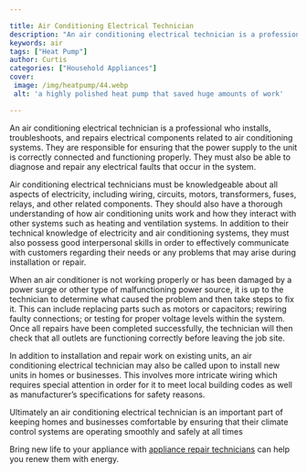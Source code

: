 ```yaml
---

title: Air Conditioning Electrical Technician
description: "An air conditioning electrical technician is a professional who installs, troubleshoots, and repairs electrical components related...read now to learn more"
keywords: air
tags: ["Heat Pump"]
author: Curtis
categories: ["Household Appliances"]
cover: 
 image: /img/heatpump/44.webp
 alt: 'a highly polished heat pump that saved huge amounts of work'

---
```


An air conditioning electrical technician is a professional who installs, troubleshoots, and repairs electrical components related to air conditioning systems. They are responsible for ensuring that the power supply to the unit is correctly connected and functioning properly. They must also be able to diagnose and repair any electrical faults that occur in the system.

Air conditioning electrical technicians must be knowledgeable about all aspects of electricity, including wiring, circuits, motors, transformers, fuses, relays, and other related components. They should also have a thorough understanding of how air conditioning units work and how they interact with other systems such as heating and ventilation systems. In addition to their technical knowledge of electricity and air conditioning systems, they must also possess good interpersonal skills in order to effectively communicate with customers regarding their needs or any problems that may arise during installation or repair.

When an air conditioner is not working properly or has been damaged by a power surge or other type of malfunctioning power source, it is up to the technician to determine what caused the problem and then take steps to fix it. This can include replacing parts such as motors or capacitors; rewiring faulty connections; or testing for proper voltage levels within the system. Once all repairs have been completed successfully, the technician will then check that all outlets are functioning correctly before leaving the job site. 

In addition to installation and repair work on existing units, an air conditioning electrical technician may also be called upon to install new units in homes or businesses. This involves more intricate wiring which requires special attention in order for it to meet local building codes as well as manufacturer’s specifications for safety reasons. 

Ultimately an air conditioning electrical technician is an important part of keeping homes and businesses comfortable by ensuring that their climate control systems are operating smoothly and safely at all times

Bring new life to your appliance with <a href="/pages/appliance-repair-technicians/">appliance repair technicians</a> can help you renew them with energy.